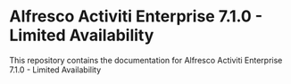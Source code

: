# Alfresco Activiti Enterprise 7.1.0 - Limited Availability 
This repository contains the documentation for Alfresco Activiti Enterprise 7.1.0 - Limited Availability
